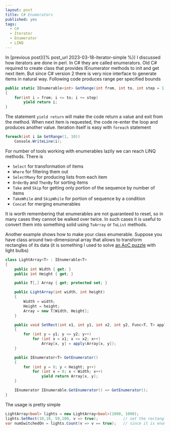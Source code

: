```yaml
---
layout: post
title: C# Enumerators
published: yes
tags:
  - C#
  - Iterator
  - Enumerator
  - LINQ
---
```

In [previous post]({% post_url 2023-03-18-iterator-simple %}) I discussed how iterators are done in perl. In C# they are called enumerators. Old C# required to create class that provides IEnumerator methods to init and get next item. But since C# version 2 there is very nice interface to generate items in natural way. Following code produces range per specified bounds

```c#
public static IEnumerable<int> GetRange(int from, int to, int step = 1)
{
    for(int i = from; i <= to; i += step) 
        yield return i; 
}
```

The statement `yield return` will make the code return a value and exit from the method. When next item is requested, the code re-enter the loop and produces another value. Iteration itself is easy with `foreach` statement

```c#
foreach(int i in GetRange(1, 10))
    Console.WriteLine(i);
```

For number of tools working with enumerables lazily we can reach LINQ methods. There is 

 - `Select` for transformation of items
 - `Where` for filtering them out
 - `SelectMany` for producing lists from each item
 - `OrderBy` and `ThenBy` for sorting items
 - `Take` and `Skip` for getting only portion of the sequence by number of items
 - `TakeWhile` and `SkipWhile` for portion of sequence by a condition
 - `Concat` for merging enumerables

It is worth remembering that enumerables are not guaranteed to reset, so in many cases they cannot be walked over twice. In such cases it is useful to convert them into something solid using `ToArray` or `ToList` methods.

Another example shows how to make your class enumerable. Suppose you have class around two-dimensional array that allows to transform rectangles of its data (it is something I used to solve [an AoC puzzle][1] with light bulbs)

```c#
class LightArray<T> : IEnumerable<T>
{
    public int Width { get; }
    public int Height { get; }

    public T[,] Array { get; protected set; }

    public LightArray(int width, int height)
    {
        Width = width;
        Height = height;
        Array = new T[Width, Height];
    }

    public void SetRect(int x1, int y1, int x2, int y2, Func<T, T> apply)
    {
        for (int y = y1; y <= y2; y++)
            for (int x = x1; x <= x2; x++)
                Array[x, y] = apply(Array[x, y]);
    }

    public IEnumerator<T> GetEnumerator()
    {
        for (int y = 0; y < Height; y++)
            for (int x = 0; x < Width; x++)
                yield return Array[x, y];
    }

    IEnumerator IEnumerable.GetEnumerator() => GetEnumerator();
}
```

The usage is pretty simple

```c#
LightArray<bool> lights = new LightArray<bool>(1000, 1000);
lights.SetRect(10,10, 50,100, v => true);           // set the rectangle to on
var numSwitchedOn = lights.Count(v => v == true);   // since it is enumerable, just use LINQ method on it
```

[1]: https://adventofcode.com/2015/day/6
